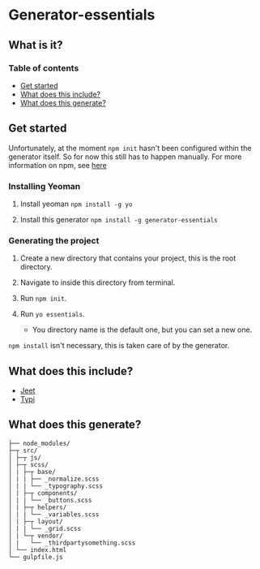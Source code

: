 # Generator-essentials

## What is it?

### Table of contents
- [Get started](#getstarted)
- [What does this include?](#include)
- [What does this generate?](#generate)

<a name="getstarted"/>

## Get started

Unfortunately, at the moment `npm init` hasn't been configured within the generator itself. So for now this still has to happen manually.
For more information on npm, see [here](https://docs.npmjs.com/getting-started/what-is-npm)

### Installing Yeoman

1. Install yeoman `npm install -g yo`

2. Install this generator `npm install -g generator-essentials`

### Generating the project

1. Create a new directory that contains your project, this is the root directory.

2. Navigate to inside this directory from terminal.

3. Run `npm init`.

4. Run `yo essentials`.
    - You directory name is the default one, but you can set a new one.

`npm install` isn't necessary, this is taken care of by the generator.

<a name="include"/>

## What does this include?
- [Jeet](http://jeet.gs/)
- [Typi](https://github.com/zellwk/typi)

<a name="generate"/>

## What does this generate?
```
├── node_modules/
├─┬ src/
│ ├─┬ js/
│ ├─┬ scss/
│ | ├─┬ base/
│ | | ├── _normalize.scss
│ | | └── _typography.scss
│ | ├─┬ components/
│ | | └── _buttons.scss
│ | ├─┬ helpers/
│ | | └── _variables.scss
│ | ├─┬ layout/
│ | | └── _grid.scss
│ | └─┬ vendor/
│ |   └── _thirdpartysomething.scss
│ └── index.html
└── gulpfile.js
```